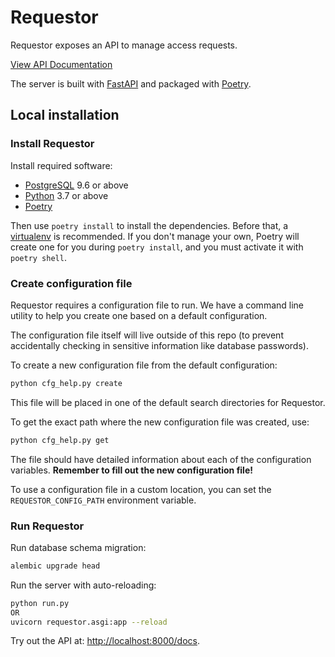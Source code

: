 # Requestor

Requestor exposes an API to manage access requests.

[View API Documentation](http://petstore.swagger.io/?url=https://raw.githubusercontent.com/uc-cdis/requestor/master/docs/openapi.yaml)

The server is built with [FastAPI](https://fastapi.tiangolo.com/) and packaged with [Poetry](https://poetry.eustace.io/).

## Local installation

### Install Requestor

Install required software:

*   [PostgreSQL](PostgreSQL) 9.6 or above
*   [Python](https://www.python.org/downloads/) 3.7 or above
*   [Poetry](https://poetry.eustace.io/docs/#installation)

Then use `poetry install` to install the dependencies. Before that,
a [virtualenv](https://virtualenv.pypa.io/) is recommended.
If you don't manage your own, Poetry will create one for you
during `poetry install`, and you must activate it with `poetry shell`.

### Create configuration file

Requestor requires a configuration file to run. We have a command line
utility to help you create one based on a default configuration.

The configuration file itself will live outside of this repo (to
prevent accidentally checking in sensitive information like database passwords).

To create a new configuration file from the default configuration:

```bash
python cfg_help.py create
```

This file will be placed in one of the default search directories for Requestor.

To get the exact path where the new configuration file was created, use:

```bash
python cfg_help.py get
```

The file should have detailed information about each of the configuration
variables. **Remember to fill out the new configuration file!**

To use a configuration file in a custom location, you can set the `REQUESTOR_CONFIG_PATH` environment variable.

### Run Requestor

Run database schema migration:

```bash
alembic upgrade head
```

Run the server with auto-reloading:

```bash
python run.py
OR
uvicorn requestor.asgi:app --reload
```

Try out the API at: <http://localhost:8000/docs>.
